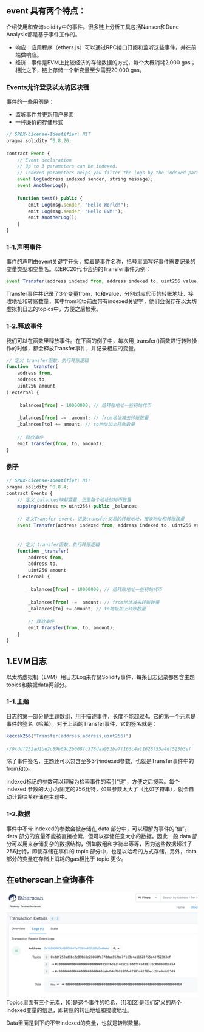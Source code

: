 ## event 具有两个特点：
介绍使用和查询solidity中的事件。很多链上分析工具包括Nansen和Dune Analysis都是基于事件工作的。

* 响应：应用程序（ethers.js）可以通过RPC接口订阅和监听这些事件，并在前端做响应。
* 经济：事件是EVM上比较经济的存储数据的方式，每个大概消耗2,000 gas；相比之下，链上存储一个新变量至少需要20,000 gas。

### Events允许登录以太坊区块链
事件的一些用例是：
* 监听事件并更新用户界面
* 一种廉价的存储形式
```js
// SPDX-License-Identifier: MIT
pragma solidity ^0.8.20;

contract Event {
    // Event declaration
    // Up to 3 parameters can be indexed.
    // Indexed parameters helps you filter the logs by the indexed parameter
    event Log(address indexed sender, string message);
    event AnotherLog();

    function test() public {
        emit Log(msg.sender, "Hello World!");
        emit Log(msg.sender, "Hello EVM!");
        emit AnotherLog();
    }
}
```

### 1-1.声明事件
事件的声明由event关键字开头，接着是事件名称，括号里面写好事件需要记录的变量类型和变量名。以ERC20代币合约的Transfer事件为例：
```js
event Transfer(address indexed from, address indexed to, uint256 value);
```
Transfer事件共记录了3个变量from，to和value，分别对应代币的转账地址，接收地址和转账数量，其中from和to前面带有indexed关键字，他们会保存在以太坊虚拟机日志的topics中，方便之后检索。

### 1-2.释放事件
我们可以在函数里释放事件。在下面的例子中，每次用_transfer()函数进行转账操作的时候，都会释放Transfer事件，并记录相应的变量。
```js
// 定义_transfer函数，执行转账逻辑
function _transfer(
    address from,
    address to,
    uint256 amount
) external {

    _balances[from] = 10000000; // 给转账地址一些初始代币

    _balances[from] -=  amount; // from地址减去转账数量
    _balances[to] += amount; // to地址加上转账数量

    // 释放事件
    emit Transfer(from, to, amount);
}
```

### 例子
```js
// SPDX-License-Identifier: MIT
pragma solidity ^0.8.4;
contract Events {
    // 定义_balances映射变量，记录每个地址的持币数量
    mapping(address => uint256) public _balances;

    // 定义Transfer event，记录transfer交易的转账地址，接收地址和转账数量
    event Transfer(address indexed from, address indexed to, uint256 value);


    // 定义_transfer函数，执行转账逻辑
    function _transfer(
        address from,
        address to,
        uint256 amount
    ) external {

        _balances[from] = 10000000; // 给转账地址一些初始代币

        _balances[from] -=  amount; // from地址减去转账数量
        _balances[to] += amount; // to地址加上转账数量

        // 释放事件
        emit Transfer(from, to, amount);
    }
}
```

## 1.EVM日志
以太坊虚拟机（EVM）用日志Log来存储Solidity事件，每条日志记录都包含主题topics和数据data两部分。

### 1-1.主题
日志的第一部分是主题数组，用于描述事件，长度不能超过4。它的第一个元素是事件的签名（哈希）。对于上面的Transfer事件，它的签名就是：
```js
keccak256("Transfer(addrses,address,uint256)")

//0xddf252ad1be2c89b69c2b068fc378daa952ba7f163c4a11628f55a4df523b3ef
```

除了事件签名，主题还可以包含至多3个indexed参数，也就是Transfer事件中的from和to。

indexed标记的参数可以理解为检索事件的索引“键”，方便之后搜索。每个 indexed 参数的大小为固定的256比特，如果参数太大了（比如字符串），就会自动计算哈希存储在主题中。

### 1-2.数据
事件中不带 indexed的参数会被存储在 data 部分中，可以理解为事件的“值”。data 部分的变量不能被直接检索，但可以存储任意大小的数据。因此一般 data 部分可以用来存储复杂的数据结构，例如数组和字符串等等，因为这些数据超过了256比特，即使存储在事件的 topic 部分中，也是以哈希的方式存储。另外，data 部分的变量在存储上消耗的gas相比于 topic 更少。

## 在etherscan上查询事件
![alt text](img/ether.png)
Topics里面有三个元素，[0]是这个事件的哈希，[1]和[2]是我们定义的两个indexed变量的信息，即转账的转出地址和接收地址。

Data里面是剩下的不带indexed的变量，也就是转账数量。
